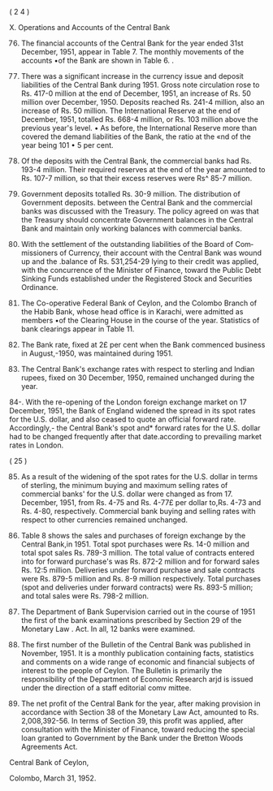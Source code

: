 ( 2 4 )

X. Operations and Accounts of the Central Bank

76. The financial accounts of the Central Bank for the year ended 31st December, 1951, appear in Table 7. The monthly movements of the accounts •of the Bank are shown in Table 6. .

77. There was a significant increase in the currency issue and deposit liabilities of the Central Bank during 1951. Gross note circulation rose to Rs. 417-0 million at the end of December, 1951, an increase of Rs. 50 million over December, 1950. Deposits reached Rs. 241-4 million, also an increase of Rs. 50 million. The Inter­national Reserve at the end of December, 1951, totalled Rs. 668-4 million, or Rs. 103 million above the previous year's level. • As before, the International Reserve more than covered the demand liabilities of the Bank, the ratio at the «nd of the year being 101 • 5 per cent.

78. Of the deposits with the Central Bank, the commercial banks had Rs. 193-4 million. Their required reserves at the end of the year amounted to Rs. 107-7 million, so that their excess reserves were Rs^ 85-7 million.

79. Government deposits totalled Rs. 30-9 million. The distribution of Government deposits. between the Central Bank and the commercial banks was discussed with the Treasury. The policy agreed on was that the Treasury should concentrate Government balances in the Central Bank and maintain only working balances with commercial banks.

80. With the settlement of the outstanding liabilities of the Board of Com­missioners of Currency, their account with the Central Bank was wound up and the .balance of Rs. 531,254-29 lying to their credit was applied, with the concurrence of the Minister of Finance, toward the Public Debt Sinking Funds established under the Registered Stock and Securities Ordinance.

81. The Co-operative Federal Bank of Ceylon, and the Colombo Branch of the Habib Bank, whose head office is in Karachi, were admitted as members •of the Clearing House in the course of the year. Statistics of bank clearings appear in Table 11.

82. The Bank rate, fixed at 2£ per cent when the Bank commenced business in August,-1950, was maintained during 1951.

83. The Central Bank's exchange rates with respect to sterling and Indian rupees, fixed on 30 December, 1950, remained unchanged during the year.

84-. With the re-opening of the London foreign exchange market on 17 December, 1951, the Bank of England widened the spread in its spot rates for the U.S. dollar, and also ceased to quote an official forward rate. Accordingly,- the Central Bank's spot and* forward rates for the U.S. dollar had to be changed fre­quently after that date.according to prevailing market rates in London.

( 25 )

85. As a result of the widening of the spot rates for the U.S. dollar in terms of sterling, the minimum buying and maximum selling rates of commercial banks' for the U.S. dollar were changed as from 17. December, 1951, from Rs. 4-75 and Rs. 4-77£ per dollar to,Rs. 4-73 and Rs. 4-80, respectively. Commercial bank buying and selling rates with respect to other currencies remained unchanged.

86. Table 8 shows the sales and purchases of foreign exchange by the Central Bank,in 1951. Total spot purchases were Rs. 14-0 million and total spot sales Rs. 789-3 million. The total value of contracts entered into for forward purchase's was Rs. 872-2 million and for forward sales Rs. 12:5 million. Deliveries under forward purchase and sale contracts were Rs. 879-5 million and Rs. 8-9 million respectively. Total purchases (spot and deliveries under forward contracts) were Rs. 893-5 million; and total sales were Rs. 798-2 million.

87. The Department of Bank Supervision carried out in the course of 1951 the first of the bank examinations prescribed by Section 29 of the Monetary Law . Act. In all, 12 banks were examined.

88. The first number of the Bulletin of the Central Bank was published in November, 1951. It is a monthly publication containing facts, statistics and comments on a wide range of economic and financial subjects of interest to the people of Ceylon. The Bulletin is primarily the responsibility of the Department of Economic Research arjd is issued under the direction of a staff editorial comv mittee.

89. The net profit of the Central Bank for the year, after making provision in accordance with Section 38 of the Monetary Law Act, amounted to Rs. 2,008,392-56. In terms of Section 39, this profit was applied, after consultation with the Minister of Finance, toward reducing the special loan granted to Govern­ment by the Bank under the Bretton Woods Agreements Act.

Central Bank of Ceylon,

Colombo, March 31, 1952.